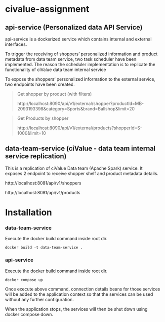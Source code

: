 # civalue-assignment

## api-service (Personalized data API Service)

api-service is a dockerized service which contains internal and external interfaces.

To trigger the receiving of shoppers’ personalized information and product metadata from data team service, two task scheduler have been implemented.
The reason the scheduler implementation is to replicate the functionality of ciValue data team internal service

To expose the shoppers’ personalized information to the external service, two endpoints have been created.

> Get shopper by product (with filters)
>
>http://localhost:8090/api/v1/external/shopper?productId=MB-2093193398&category=Sports&brand=Ballshop&limit=20


> Get Products by shopper
> 
>http://localhost:8090/api/v1/external/products?shopperId=S-1000&limit=10


## data-team-service (ciValue - data team internal service replication)

This is a replication of ciValue Data team (Apache Spark) service. 
It exposes 2 endpoint to receive shopper shelf and product metadata details.

http://localhost:8081/api/v1/shoppers

http://localhost:8081/api/v1/products

# Installation

### data-team-service

Execute the docker build command inside root dir.
```
docker build -t data-team-service .
```

### api-service

Execute the docker build command inside root dir.

```
docker compose up
```
Once execute above command, connection details beans for those services will be added to the application context so that 
the services can be used without any further configuration.

When the application stops, the services will then be shut down using docker compose down.